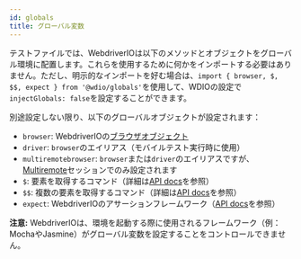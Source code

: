 ```yaml
---
id: globals
title: グローバル変数
---
```


テストファイルでは、WebdriverIOは以下のメソッドとオブジェクトをグローバル環境に配置します。これらを使用するために何かをインポートする必要はありません。ただし、明示的なインポートを好む場合は、`import { browser, $, $$, expect } from '@wdio/globals'`を使用して、WDIOの設定で`injectGlobals: false`を設定することができます。

別途設定しない限り、以下のグローバルオブジェクトが設定されます：

- `browser`: WebdriverIOの[ブラウザオブジェクト](https://webdriver.io/docs/api/browser)
- `driver`: `browser`のエイリアス（モバイルテスト実行時に使用）
- `multiremotebrowser`: `browser`または`driver`のエイリアスですが、[Multiremote](/docs/multiremote)セッションでのみ設定されます
- `$`: 要素を取得するコマンド（詳細は[API docs](/docs/api/browser/$)を参照）
- `$$`: 複数の要素を取得するコマンド（詳細は[API docs](/docs/api/browser/$$)を参照）
- `expect`: WebdriverIOのアサーションフレームワーク（[API docs](/docs/api/expect-webdriverio)を参照）

__注意:__ WebdriverIOは、環境を起動する際に使用されるフレームワーク（例：MochaやJasmine）がグローバル変数を設定することをコントロールできません。